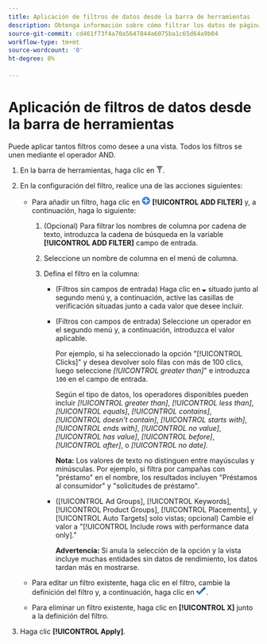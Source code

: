 ```yaml
---
title: Aplicación de filtros de datos desde la barra de herramientas
description: Obtenga información sobre cómo filtrar los datos de página desde la barra de herramientas.
source-git-commit: cd461f73f4a70a5647844a6075ba1c65d64a9b04
workflow-type: tm+mt
source-wordcount: '0'
ht-degree: 0%

---
```


# Aplicación de filtros de datos desde la barra de herramientas

Puede aplicar tantos filtros como desee a una vista. Todos los filtros se unen mediante el operador AND.

1. En la barra de herramientas, haga clic en ![Filtrar](/help/search-social-commerce/assets/filter.png "Filtrar").

1. En la configuración del filtro, realice una de las acciones siguientes:

   * Para añadir un filtro, haga clic en ![Añadir filtro](/help/search-social-commerce/assets/add.png "Añadir filtro") **[!UICONTROL ADD FILTER]** y, a continuación, haga lo siguiente:

      1. (Opcional) Para filtrar los nombres de columna por cadena de texto, introduzca la cadena de búsqueda en la variable **[!UICONTROL ADD FILTER]** campo de entrada.

      1. Seleccione un nombre de columna en el menú de columna.

      1. Defina el filtro en la columna:

         * (Filtros sin campos de entrada) Haga clic en ![Flecha hacia abajo](/help/search-social-commerce/assets/arrow-down-expand.png "Flecha hacia abajo") situado junto al segundo menú y, a continuación, active las casillas de verificación situadas junto a cada valor que desee incluir.

         * (Filtros con campos de entrada) Seleccione un operador en el segundo menú y, a continuación, introduzca el valor aplicable.

            Por ejemplo, si ha seleccionado la opción &quot;[!UICONTROL Clicks]&quot; y desea devolver solo filas con más de 100 clics, luego seleccione *[!UICONTROL greater than]*&quot; e introduzca `100` en el campo de entrada.

            Según el tipo de datos, los operadores disponibles pueden incluir *[!UICONTROL greater than]*, *[!UICONTROL less than]*, *[!UICONTROL equals]*, *[!UICONTROL contains]*, *[!UICONTROL doesn't contain]*, *[!UICONTROL starts with]*, *[!UICONTROL ends with]*, *[!UICONTROL no value]*, *[!UICONTROL has value]*, *[!UICONTROL before]*, *[!UICONTROL after]*, o *[!UICONTROL no date].*

            **Nota:** Los valores de texto no distinguen entre mayúsculas y minúsculas. Por ejemplo, si filtra por campañas con &quot;préstamo&quot; en el nombre, los resultados incluyen &quot;Préstamos al consumidor&quot; y &quot;solicitudes de préstamo&quot;.

         * ([!UICONTROL Ad Groups], [!UICONTROL Keywords], [!UICONTROL Product Groups], [!UICONTROL Placements], y [!UICONTROL Auto Targets] solo vistas; opcional) Cambie el valor a &quot;[!UICONTROL Include rows with performance data only].&quot;

            **Advertencia:** Si anula la selección de la opción y la vista incluye muchas entidades sin datos de rendimiento, los datos tardan más en mostrarse.
   * Para editar un filtro existente, haga clic en el filtro, cambie la definición del filtro y, a continuación, haga clic en ![Actualizar filtro](/help/search-social-commerce/assets/select.png "Actualizar filtro").

   * Para eliminar un filtro existente, haga clic en **[!UICONTROL X]** junto a la definición del filtro.


1. Haga clic **[!UICONTROL Apply]**.
